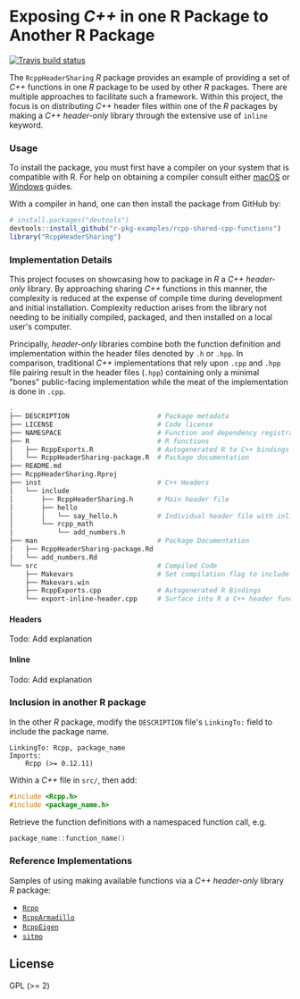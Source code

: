 # Exposing _C++_ in one R Package to Another R Package

<!-- badges: start -->
[![Travis build status](https://travis-ci.org/r-pkg-examples/rcpp-shared-cpp-functions.svg?branch=master)](https://travis-ci.org/r-pkg-examples/rcpp-shared-cpp-functions)
<!-- badges: end -->

The `RcppHeaderSharing` _R_ package provides an example of providing a set
of _C++_ functions in one _R_ package to be used by other _R_ packages. There 
are multiple approaches to facilitate such a framework. Within this project, the
focus is on distributing _C++_ header files within one of the _R_ packages 
by making a _C++ header-only_ library through the extensive use of `inline`
keyword. 

### Usage

To install the package, you must first have a compiler on your system that is
compatible with R. For help on obtaining a compiler consult either
[macOS](http://thecoatlessprofessor.com/programming/r-compiler-tools-for-rcpp-on-os-x/)
or
[Windows](http://thecoatlessprofessor.com/programming/rcpp/install-rtools-for-rcpp/)
guides.

With a compiler in hand, one can then install the package from GitHub by:

```r
# install.packages("devtools")
devtools::install_github("r-pkg-examples/rcpp-shared-cpp-functions")
library("RcppHeaderSharing")
```

### Implementation Details

This project focuses on showcasing how to package in _R_ a _C++ header-only_ library.
By approaching sharing _C++_ functions in this manner, the complexity is reduced
at the expense of compile time during development and initial installation.
Complexity reduction arises from the library not needing to be initially
compiled, packaged, and then installed on a local user's computer. 

Principally, _header-only_ libraries combine both the function definition 
and implementation within the header files denoted by `.h` or `.hpp`.
In comparison, traditional _C++_ implementations that rely upon `.cpp` and `.hpp` 
file pairing result in the header files (`.hpp`) containing only a minimal 
"bones" public-facing implementation while the meat of the implementation is
done in `.cpp`.

```bash
.
├── DESCRIPTION                      # Package metadata
├── LICENSE                          # Code license
├── NAMESPACE                        # Function and dependency registration
├── R                                # R functions
│   ├── RcppExports.R                # Autogenerated R to C++ bindings by Rcpp
│   └── RcppHeaderSharing-package.R  # Package documentation
├── README.md
├── RcppHeaderSharing.Rproj
├── inst                             # C++ Headers
│   └── include
│       ├── RcppHeaderSharing.h      # Main header file
│       ├── hello
│       │   └── say_hello.h          # Individual header file with inline func
│       └── rcpp_math
│           └── add_numbers.h
├── man                              # Package Documentation
│   ├── RcppHeaderSharing-package.Rd
│   └── add_numbers.Rd
└── src                              # Compiled Code
    ├── Makevars                     # Set compilation flag to include headers
    ├── Makevars.win
    ├── RcppExports.cpp              # Autogenerated R Bindings
    └── export-inline-header.cpp     # Surface into R a C++ header function.
```

#### Headers 

Todo: Add explanation

#### Inline 

Todo: Add explanation

### Inclusion in another R package

In the other _R_ package, modify the `DESCRIPTION` file's `LinkingTo:` field
to include the package name. 

```
LinkingTo: Rcpp, package_name
Imports:
    Rcpp (>= 0.12.11)
```

Within a _C++_ file in `src/`, then add:

```cpp
#include <Rcpp.h>
#include <package_name.h>
```

Retrieve the function definitions with a namespaced function call, e.g.

```cpp
package_name::function_name()
```

### Reference Implementations

Samples of using making available functions via a _C++ header-only_ library
_R_ package:

- [`Rcpp`](https://github.com/rcppcore/rcpp)
- [`RcppArmadillo`](https://github.com/rcppcore/rcpparmadillo)
- [`RcppEigen`](https://github.com/rcppcore/rcppeigen)
- [`sitmo`](https://github.com/coatless/sitmo)


## License

GPL (\>= 2)
